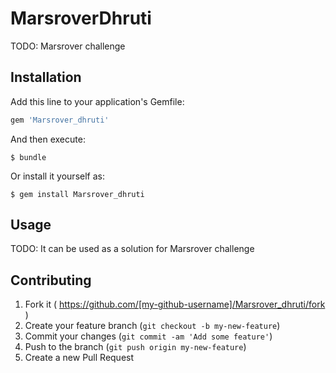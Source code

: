 # MarsroverDhruti

TODO: Marsrover challenge

## Installation

Add this line to your application's Gemfile:

```ruby
gem 'Marsrover_dhruti'
```

And then execute:

    $ bundle

Or install it yourself as:

    $ gem install Marsrover_dhruti

## Usage

TODO: It can be used as a solution for Marsrover challenge

## Contributing

1. Fork it ( https://github.com/[my-github-username]/Marsrover_dhruti/fork )
2. Create your feature branch (`git checkout -b my-new-feature`)
3. Commit your changes (`git commit -am 'Add some feature'`)
4. Push to the branch (`git push origin my-new-feature`)
5. Create a new Pull Request
